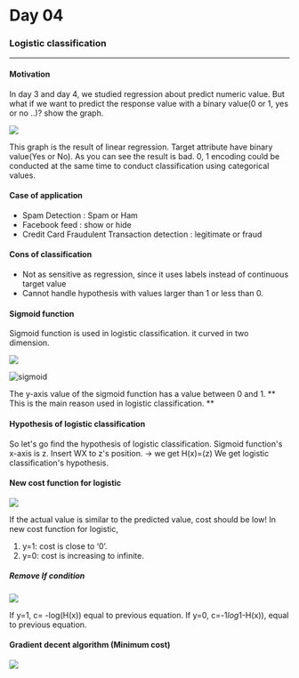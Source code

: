 # Day 04
### Logistic classification

----------

#### Motivation
In day 3 and day 4, we studied regression about predict numeric value. But what if we want to predict the response value with a binary value(0 or 1, yes or no ..)? show the graph.

![](https://paper-attachments.dropbox.com/s_1E08A6CC3FA9A77A760B58710BF71082557C2704B42AD00154B3AE74F8064317_1571305424283_1.png)


This graph is the result of linear regression. 
Target attribute have binary value(Yes or No). As you can see the result is bad.
0, 1 encoding could be conducted at the same time to conduct classification using categorical values.  
  

#### Case of application
- Spam Detection : Spam or Ham
- Facebook feed : show or hide
- Credit Card Fraudulent Transaction detection : legitimate or fraud

#### Cons of classification

- Not as sensitive as regression, since it uses labels instead of continuous target value
- Cannot handle hypothesis with values larger than 1 or less than 0.

#### Sigmoid function
Sigmoid function is used in logistic classification. it curved in two dimension.

![](https://paper-attachments.dropbox.com/s_1E08A6CC3FA9A77A760B58710BF71082557C2704B42AD00154B3AE74F8064317_1571305547264_2.png)

![sigmoid](https://paper-attachments.dropbox.com/s_7E65FAD9F079BD5BE143B324B94A80F212B2386BA05CFF3B9661484B89459E8B_1571305369035_image.png)


The y-axis value of the sigmoid function has a value between 0 and 1.
** This is the main reason used in logistic classification. **

#### Hypothesis of logistic classification
So let's go find the hypothesis of logistic classification.
Sigmoid function's x-axis is z.
Insert WX to z's position. -> we get H(x)=(z)
We get logistic classification's hypothesis.

#### New cost function for logistic

![](https://paper-attachments.dropbox.com/s_7E65FAD9F079BD5BE143B324B94A80F212B2386BA05CFF3B9661484B89459E8B_1571306169188_image.png)


If the actual value is similar to the predicted value, cost should be low!
In new cost function for logistic,

1. y=1: cost is close to ‘0’.
2. y=0: cost is increasing to infinite.

##### Remove If condition

![](https://paper-attachments.dropbox.com/s_7E65FAD9F079BD5BE143B324B94A80F212B2386BA05CFF3B9661484B89459E8B_1571305519130_image.png)


If y=1, c= -log(H(x)) equal to previous equation.
If y=0, c=-1*log*1-H(x)), equal to previous equation.


#### Gradient decent algorithm (Minimum cost)


![](https://paper-attachments.dropbox.com/s_7E65FAD9F079BD5BE143B324B94A80F212B2386BA05CFF3B9661484B89459E8B_1571305889445_image.png)

